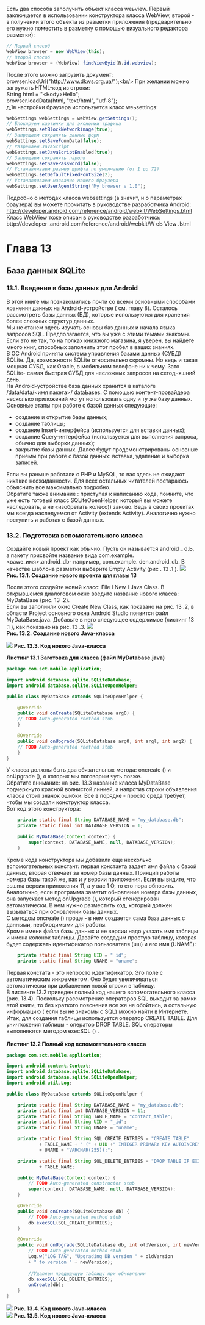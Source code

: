 Есть два способа заполучить объект класса weьview. Первый заключ;ается в использовании конструктора класса WebView, второй - в получении этого объекта из разметки приложения (предварительно его нужно поместить в разметку с помощью
визуального редактора разметки):<br/>
```java
// Первый способ
WebView browser = new WebView(this);
// Второй способ
WebView browser = (WebView) findViewByid(R.id.webview);
```
После этого можно загрузить документ:<br/>
browser.loadUrl("http://www.dkws.org.ua/");<br/>
При желании можно загружать НТМL-код из строки:<br/>
String html = "<htrnl><Ьody><hl>Hello</hl></body></htrnl>";<br/>
browser.loadData(html, "text/html", "utf-8");<br/>
д,1я настройки браузера используется класс weьsettings:<br/>
```java
WebSettings webSettings = webView.getSettings();
// Блокируем картинки для экономии трафика
webSettings.setBlockNetworkimage(true);
// Запрещаем сохранять данные форм
webSettings.setSaveFoпnData(false);
// Разрешаем JavaScript
webSettings.setJavaScriptEnaЬled(true);
// Запрещаем сохранять пароли
webSettings.setSavePassword(false);
// Устанавливаем размер шрифта по умолчанию (от 1 до 72)
webSettings.setDefaultFixedFontSize(2);
// Устанавливаем название нашего браузера
webSettings.setUserAgentString("My browser v 1.0");
```
Подробно о методах класса websettings (а значит, и о параметрах браузера) вы можете прочитать в руководстве разработчика Android:<br/>
http://developer.android.com/reference/android/webkit/WebSettings.btml<br/>
Класс WebView тоже описан в руководстве разработчика:<br/>
bttp://developer .android.com/reference/android/webkit/W еЬ View .Ьtml<br/>

# Глава 13
## База данных SQLite
### 13.1. Введение в базы данных для Android 
В этой книге мы познакомились почти со всеми основными способами хранения
данных на Android-ycтpoйcтвe ( см. главу 8). Осталось рассмотреть базы данных
(БД), которые используются для хранения более сложных структур данных.<br/>
Мы не станем здесь изучать основы баз данных и начала языка запросов SQL.
Предполагается, что вы уже с этими темами знакомы. Если это не так, то на полках
книжного магазина, я уверен, вы найдете много книг, способных заполнить этот
пробел в ваших знаниях.<br/>
В ОС Android принята система управления базами данных (СУБД) SQLite. Да, возможности SQLite относительно скромны. Но ведь и такая мощная СУБД, как
Oracle, в мобильном телефоне ни к чему. Зато SQLite- самая быстрая СУБД для
несложных запросов на сегодняшний день.<br/>
На Android-ycтpoйcтвe база данных хранится в каталоге /data/data/<имя пакета>/
dataЬases. С помощью контент-провайдера несколько приложений могут использовать одну и ту же базу данных.<br/>
Основные этапы при работе с базой данных следующие:<br/>
- создание и открытие базы данных;
- создание таблицы;
- создание Insеrt-интерфейса (используется для вставки данных);
- создание Quеrу-интерфейса (используется для выполнения запроса, обычно для
выборки данных);
- закрытие базы данных.
Далее будут продемонстрированы основные приемы при работе с базой данных:
вставка, удаление и выборка записей.<br/>

Если вы раньше работали с РНР и MySQL, то вас здесь не ожидают никакие неожиданности. Для всех остальных читателей постараюсь объяснить все максимально подробно. <br/>
Обратите также внимание : приступая к написанию кода, помните, что уже есть готовый класс SQLiteOpenНelper, который вы можете наследовать, а не «изобретать
колесо)) заново. Ведь в своих проектах мы всегда наследуемся от Activity (extends
Activity). Аналогично нужно поступить и работая с базой данных.<br/>
### 13.2. Подготовка вспомогательного класса
Создайте новый проект как обычно. Пусть он называется android _ d.Ь, а пакету присвойте название вида com.example.<вawe_имя>.android_db- например, com.example.
den.android_db. В качестве шаблона разметки выберите Empty Activity (рис . 13 .1 ). 
<img src="./img/рис-13-1.png">
<b>Рис. 13.1. Соэдание нового проекта для главы 13</b>

После этого создайте новый класс: File I New I Java Class. В открывшемся диалоговом окне введите название нового класса: MyDataBase (рис. 13 .2).<br/>
Если вы заполнили окно Create New Class, как показано на рис. 13 .2, в области
Project основного окна Aпdroid Studio появится файл MyDataBase.java. Добавьте
в него следующее содержимое (листинг 13 .1 ), как показано на рис. 13 .3.
<img src="./img/рис-13-2.png"><br/>
<b>Рис. 13.2. Соэдание нового Jаvа-класса</b>

<img src="./img/рис-13-3.png">
<b>Рис. 13.3. Код нового Jаvа-класса</b>

<b>Листинг 13.1 Заготовка для класса (файл MyDatabase.java)</b>
```java
package com.sct.mobile.application;

import android.database.sqlite.SQLiteDatabase;
import android.database.sqlite.SQLiteOpenHelper;

public class MyDataBase extends SQLiteOpenHelper {

    @Override
    public void onCreate(SQLiteDatabase arg0) {
    // TODO Auto-generated rnethod stuЬ
    }

    @Override
    public void onUpgrade(SQLiteDatabase arg0, int argl, int arg2) {
    // TODO Auto-generated rnethod stuЬ
    }
}
```
У класса должны быть два обязательных метода: oncreate () и onUpgrade (), о которых мы поговорим чуть позже.<br/>
Обратите внимание: на рис. 13.3 название класса MyDataBase подчеркнуто красной
волнистой линией, а напротив строки объявления класса стоит значок ошибки. Все
в порядке - просто среда требует, чтобы мы создали конструктор класса.<br>
Вот код этого конструктора:<br/>
```java
    private static final String DATABASE_NAME = "my_database.dЬ";
    private static final int DATABASE_VERSION = 1;

    public MyDataBase(Context context) {
        super(context, DATABASE_NAME, null, DATABASE_VERSION);
    }
```
Кроме кода конструктора мы добавили еще несколько вспомогательных констант:
первая константа задает имя файла с базой данных, вторая отвечает за номер базы
данных. Принцип работы номера базы такой же, как и у версии приложения. Если
вы видите, что вьшmа версия приложения 11, а у вас 1 О, то его пора обновить. Аналогично, если программа заметит обновление номера базы данных, она запускает
метод onUpgrade (), который сгенерирован автоматически. В нем нужно разместить
код, который должен вызываться при обновлении базы данных.<br/>
С методом oncreate () проще - в нем создается сама база данных с данными, необходимыми для работы.<br/>
Кроме имени файла базы данных и ее версии надо указать имя таблицы и имена
колонок таблицы. Давайте создадим простую таблицу, которая будет содержать
идентификатор пользователя (uш) и его имя (UNAМE): <br/>
```java
    private static final String UID = " id";
    private static final String UNAME = "uname";
```
Первая констата - это непросто идентификатор. Эго поле с автоматическим инкрементом. Оно будет увеличиваться автоматически при добавлении новой строки
в таблицу.<br/>
В листинге 13.2 приведен полный код нашего вспомогательного класса (рис. 13.4).
Поскольку рассмотрение операторов SQL выходит за рамки этой книги, то без
краткого пояснения все же не обойтись, а остальную информацию ( если вы не знакомы с SQL) можно найти в Интернете. Итак, для создания таблицы используется
оператор CREATE ТАВLЕ. Для уничтожения таблицы - оператор DROP ТАВLЕ. SQL onepaтopы выполняются методом execSQL () . <br/><br/>
<b>Листинг 13.2 Полный код вспомогательного класса</b><br/>
```java
package com.sct.mobile.application;

import android.content.Context;
import android.database.sqlite.SQLiteDatabase;
import android.database.sqlite.SQLiteOpenHelper;
import android.util.Log;

public class MyDataBase extends SQLiteOpenHelper {

    private static final String DATABASE_NAME = "my_database.dЬ";
    private static final int DATABASE_VERSION = 11;
    private static final String TABLE_NAME = "contact_table";
    private static final String UID = "_id";
    private static final String UNAME = "uname";

    private static final String SQL_CREATE_ENTRIES = "CREATE ТАВLЕ"
            + TABLE_NAME + " (" + UID +" INTEGER PRIMARY КЕУ AUTOINCREMENT,"
            + UNAME + "VARCHAR(255));";

    private static final String SQL_DELETE_ENTRIES = "DROP TABLE IF EXISTS "
            + TABLE_NAME;

    public MyDataBase(Context context) {
        // TODO Auto-generated constructor stuЬ
        super(context, DATABASE_NAME, null, DATABASE_VERSION);
    }

    @Override
    public void onCreate(SQLiteDatabase db) {
        // TODO Auto-generated method stub
        db.execSQL(SQL_CREATE_ENTRIES);
    }

    @Override
    public void onUpgrade(SQLiteDatabase db, int oldVersion, int newVersion) {
        // TODO Auto-generated method stub
        Log.w("LOG_TAG", "Upgrading DB version " + oldVersion
        + " to version " + newVersion);
        
        //Удаляем предыдущую таблицу при обновлении
        db.execSQL(SQL_DELETE_ENTRIES);
        onCreate(db);
    }
}
```

<img src="./img/рис-13-4.png">
<b>Рис. 13.4. Код нового Jаvа-класса</b><br/>

<img src="./img/рис-13-5.png">
<b>Рис. 13.5. Код нового Jаvа-класса</b>